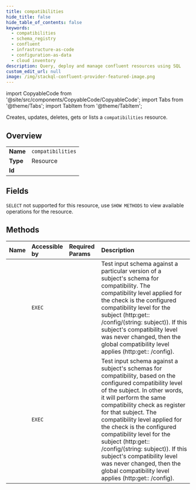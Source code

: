 ```yaml
---
title: compatibilities
hide_title: false
hide_table_of_contents: false
keywords:
  - compatibilities
  - schema_registry
  - confluent
  - infrastructure-as-code
  - configuration-as-data
  - cloud inventory
description: Query, deploy and manage confluent resources using SQL
custom_edit_url: null
image: /img/stackql-confluent-provider-featured-image.png
---
```


import CopyableCode from '@site/src/components/CopyableCode/CopyableCode';
import Tabs from '@theme/Tabs';
import TabItem from '@theme/TabItem';

Creates, updates, deletes, gets or lists a <code>compatibilities</code> resource.

## Overview
<table><tbody>
<tr><td><b>Name</b></td><td><code>compatibilities</code></td></tr>
<tr><td><b>Type</b></td><td>Resource</td></tr>
<tr><td><b>Id</b></td><td><CopyableCode code="confluent.schema_registry.compatibilities" /></td></tr>
</tbody></table>

## Fields
`SELECT` not supported for this resource, use `SHOW METHODS` to view available operations for the resource.


## Methods
| Name | Accessible by | Required Params | Description |
|:-----|:--------------|:----------------|:------------|
| <CopyableCode code="test_compatibility_by_subject_name" /> | `EXEC` | <CopyableCode code="subject, version" /> | Test input schema against a particular version of a subject's schema for compatibility. The compatibility level applied for the check is the configured compatibility level for the subject (http:get:: /config/(string: subject)). If this subject's compatibility level was never changed, then the global compatibility level applies (http:get:: /config). |
| <CopyableCode code="test_compatibility_for_subject" /> | `EXEC` | <CopyableCode code="subject" /> | Test input schema against a subject's schemas for compatibility, based on the configured compatibility level of the subject. In other words, it will perform the same compatibility check as register for that subject. The compatibility level applied for the check is the configured compatibility level for the subject (http:get:: /config/(string: subject)). If this subject's compatibility level was never changed, then the global compatibility level applies (http:get:: /config). |
